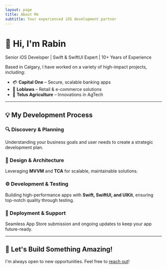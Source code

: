 ```yaml
---
layout: page
title: About Me
subtitle: Your experienced iOS development partner
---
```


<div class="container">
  
  <div class="text-center">
    <h1>👋 Hi, I'm Rabin</h1>
    <p class="lead">Senior iOS Developer | Swift & SwiftUI Expert | 10+ Years of Experience</p>
  </div>

  <p>Based in Calgary, I have worked on a variety of high-impact projects, including:</p>
  
  <ul>
    <li>💳 <strong>Capital One</strong> – Secure, scalable banking apps</li>
    <li>🛒 <strong>Loblaws</strong> – Retail & e-commerce solutions</li>
    <li>🌾 <strong>Telus Agriculture</strong> – Innovations in AgTech</li>
  </ul>

  <hr>

  <h2>💡 My Development Process</h2>

  <div class="card">
    <h3>🔍 Discovery & Planning</h3>
    <p>Understanding your business goals and user needs to create a strategic development plan.</p>
  </div>

  <div class="card">
    <h3>🎨 Design & Architecture</h3>
    <p>Leveraging <strong>MVVM</strong> and <strong>TCA</strong> for scalable, maintainable solutions.</p>
  </div>

  <div class="card">
    <h3>⚙️ Development & Testing</h3>
    <p>Building high-performance apps with <strong>Swift, SwiftUI, and UIKit</strong>, ensuring top-notch quality through testing.</p>
  </div>

  <div class="card">
    <h3>🚀 Deployment & Support</h3>
    <p>Seamless App Store submission and ongoing updates to keep your app future-ready.</p>
  </div>

  <hr>

  <div class="text-center">
    <h2>📩 Let's Build Something Amazing!</h2>
    <p>I'm always open to new opportunities. Feel free to <a href="/contact">reach out</a>!</p>
  </div>

</div>
